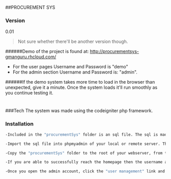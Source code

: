 ##PROCUREMENT SYS 
### Version
0.01

>Not sure whether there'll be another version though.

######Demo of the project is found at: http://procurementsys-gmanguru.rhcloud.com/
- For the user pages Username and Password is "demo"
- For the admin section Username and Password is: "admin".

######If the demo system takes more time to load in the browser than unexpected, give it a minute. Once the system loads it'll run smoothly as you continue testing it.
# 
# 


###Tech
The system was made using the codeigniter php framework.

### Installation


```sh
-Included in the "procurementSys" folder is an sql file. The sql is made for a mysql database.

-Import the sql file into phpmyadmin of your local or remote server. The database and the corresponding tables will be imported.

-Copy the "procurementSys" folder to the root of your webserver, from there you will be able to run it.

-If you are able to successfully reach the homepage then the username and password is:"admin".

-Once you open the admin account, click the "user management" link and view the user details of the other users of the system who are able to access the system with their own individual accounts. In order to access their accounts just use their username attribute as both the username and password.
```










